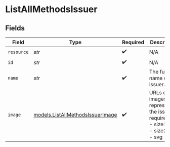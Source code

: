 # ListAllMethodsIssuer


## Fields

| Field                                                                           | Type                                                                            | Required                                                                        | Description                                                                     | Example                                                                         |
| ------------------------------------------------------------------------------- | ------------------------------------------------------------------------------- | ------------------------------------------------------------------------------- | ------------------------------------------------------------------------------- | ------------------------------------------------------------------------------- |
| `resource`                                                                      | *str*                                                                           | :heavy_check_mark:                                                              | N/A                                                                             | issuer                                                                          |
| `id`                                                                            | *str*                                                                           | :heavy_check_mark:                                                              | N/A                                                                             | ideal_ABNANL2A                                                                  |
| `name`                                                                          | *str*                                                                           | :heavy_check_mark:                                                              | The full name of the issuer.                                                    | ING Bank                                                                        |
| `image`                                                                         | [models.ListAllMethodsIssuerImage](../models/listallmethodsissuerimage.md)      | :heavy_check_mark:                                                              | URLs of images representing the issuer.<br/>required:<br/>  - size1x<br/>  - size2x<br/>  - svg |                                                                                 |